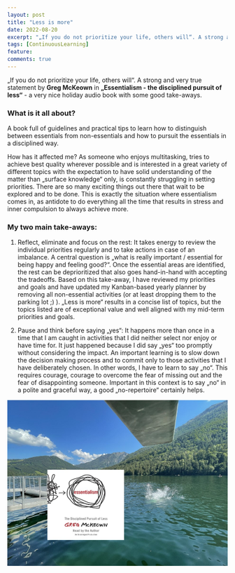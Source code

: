 ```yaml
---
layout: post
title: "Less is more"
date: 2022-08-20
excerpt: "„If you do not prioritize your life, others will“. A strong and very true statement by Greg McKeown in „Essentialism - the disciplined pursuit of less“ - a very nice holiday audio book with some important take-aways."
tags: [ContinuousLearning]
feature:
comments: true
---
```


„If you do not prioritize your life, others will“. A strong and very true statement by **Greg McKeown** in **„Essentialism - the disciplined pursuit of less“** - a very nice holiday audio book with some good take-aways.


### What is it all about?
A book full of guidelines and practical tips to learn how to distinguish between essentials from non-essentials and how to pursuit the essentials in a disciplined way.

How has it affected me?
As someone who enjoys multitasking, tries to achieve best quality wherever possible and is interested in a great variety of different topics with the expectation to have solid understanding of the matter than „surface knowledge“ only, is constantly struggling in setting priorities. There are so many exciting things out there that wait to be explored and to be done. This is exactly the situation where essentialism comes in, as antidote to do everything all the time that results in stress and inner compulsion to always achieve more.

### My two main take-aways:

1) Reflect, eliminate and focus on the rest: It takes energy to review the individual priorities regularly and to take actions in case of an imbalance. A central question is „what is really important / essential for being happy and feeling good?“. Once the essential areas are identified, the rest can be deprioritized that also goes hand-in-hand with accepting the tradeoffs.
Based on this take-away, I have reviewed my priorities and goals and have updated my Kanban-based yearly planner by removing all non-essential activities (or at least dropping them to the parking lot ;) ). „Less is more“ results in a concise list of topics, but the topics listed are of exceptional value and well aligned with my mid-term priorities and goals. 

2) Pause and think before saying „yes“: It happens more than once in a time that I am caught in activities that I did neither select nor enjoy or have time for. It just happened because I did say „yes“ too promptly without considering the impact. 
An important learning is to slow down the decision making process and to commit only to those activities that I have deliberately chosen. In other words, I have to learn to say „no“. This requires courage, courage to overcome the fear of missing out and the fear of disappointing someone. Important in this context is to say „no“ in a polite and graceful way, a good „no-repertoire“ certainly helps.


![Sweden, 2014](../assets/img/Less-is-more.jpg)
